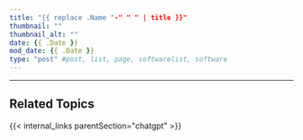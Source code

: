 ```yaml
---
title: "{{ replace .Name "-" " " | title }}"
thumbnail: ""
thumbnail_alt: ""
date: {{ .Date }}
mod_date: {{ .Date }}
type: "post" #post, list, page, softwarelist, software
---
```


<!-- {{< figure src="/images/lighthouse.webp" alt="sunset lighthouse" caption=">An elephant at sunset" >}} -->

***
## Related Topics

{{< internal_links parentSection="chatgpt" >}}

